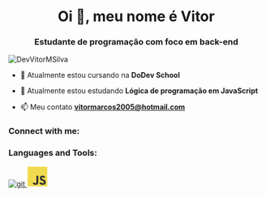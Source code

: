 <h1 align="center">Oi 👋, meu nome é Vitor</h1>
<h3 align="center">Estudante de programação com foco em back-end</h3>

<p align="left"> <img src="https://komarev.com/ghpvc/?username=devvitormsilva&label=Profile%20views&color=0e75b6&style=flat" alt="DevVitorMSilva" /> </p>

- 🔭 Atualmente estou cursando na **DoDev School**

- 🌱 Atualmente estou estudando **Lógica de programação em JavaScript**

- 📫 Meu contato **vitormarcos2005@hotmail.com**

<h3 align="left">Connect with me:</h3>
<p align="left">
</p>

<h3 align="left">Languages and Tools:</h3>
<p align="left"> <a href="https://git-scm.com/" target="_blank" rel="noreferrer"> <img src="https://www.vectorlogo.zone/logos/git-scm/git-scm-icon.svg" alt="git" width="40" height="40"/> </a> <a href="https://developer.mozilla.org/en-US/docs/Web/JavaScript" target="_blank" rel="noreferrer"> <img src="https://raw.githubusercontent.com/devicons/devicon/master/icons/javascript/javascript-original.svg" alt="javascript" width="40" height="40"/> </a> </p>
